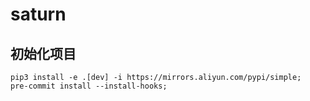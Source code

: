 # saturn

## 初始化项目

```shell
pip3 install -e .[dev] -i https://mirrors.aliyun.com/pypi/simple;
pre-commit install --install-hooks;
```
